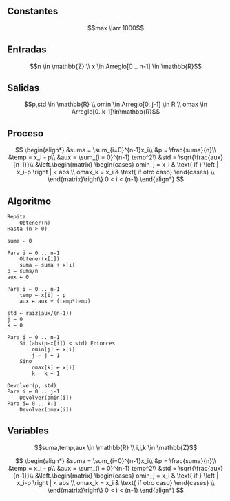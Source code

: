 ## Constantes
$$max \larr 1000$$
## Entradas
$$n \in \mathbb{Z} \\ x \in Arreglo[0 .. n-1] \in \mathbb{R}$$
## Salidas
$$p,std \in \mathbb{R} \\ omin \in Arreglo[0..j-1] \in R \\ omax \in Arreglo[0..k-1]\in\mathbb{R}$$
## Proceso
$$  \begin{align*}
    &suma = \sum_{i=0}^{n-1}x_i\\
    &p = \frac{suma}{n}\\
    &temp =  x_i - p\\
    &aux = \sum_{i = 0}^{n-1} temp^2\\
    &std = \sqrt{\frac{aux}{n-1}}\\
    &\left.\begin{matrix}
    \begin{cases}
    omin_j = x_i & \text{ if } \left | x_i-p \right | < abs \\
    omax_k = x_i & \text{ if otro caso} 
    \end{cases} \\
    \end{matrix}\right\} 0 < i < (n-1)
    \end{align*}  $$
## Algoritmo
```
Repita
    Obtener(n)
Hasta (n > 0)

suma ← 0

Para i ← 0 .. n-1
    Obtener(x[i])
    suma ← suma + x[i]
p ← suma/n
aux ← 0

Para i ← 0 .. n-1
    temp ← x[i] - p
    aux ← aux + (temp*temp)

std ← raiz(aux/(n-1))
j ← 0
k ← 0

Para i ← 0 .. n-1
    Si (abs(p-x[i]) < std) Entonces
        omin[j] ← x[i]
        j ← j + 1
    Sino
        omax[k] ← x[i]
        k ← k + 1

Devolver(p, std)
Para i ← 0 .. j-1
    Devolver(omin[i])
Para i← 0 .. k-1
    Devolver(omax[i])
```

## Variables
$$suma,temp,aux \in \mathbb{R} \\ i,j,k \in \mathbb{Z}$$

$$
 \begin{align*}    &suma = \sum_{i=0}^{n-1}x_i\\    &p = \frac{suma}{n}\\    &temp =  x_i - p\\   &aux = \sum_{i = 0}^{n-1} temp^2\\    &std = \sqrt{\frac{aux}{n-1}}\\    &\left.\begin{matrix}   \begin{cases}    omin_j = x_i & \text{ if } \left | x_i-p \right | < abs \\    omax_k = x_i & \text{ if otro caso}     \end{cases} \\    \end{matrix}\right\} 0 < i < (n-1)    \end{align*}
$$